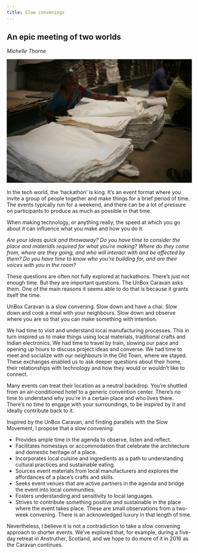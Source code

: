 ```yaml
---
title: Slow convenings
---
```


## An epic meeting of two worlds
_Michelle Thorne_

![](images/03.jpg)

In the tech world, the ‘hackathon’ is king. It’s an event format where you invite a group of people together and make things for a brief period of time. The events typically run for a weekend, and there can be a lot of pressure on participants to produce as much as possible in that time.

When making technology, or anything really, the speed at which you go about it can influence what you make and how you do it.

_Are your ideas quick and throwaway? Do you have time to consider the place and materials required for what you’re making? Where do they come from, where are they going, and who will interact with and be affected by them? Do you have time to know who you’re building for, and are their voices with you in the room?_

These questions are often not fully explored at hackathons. There’s just not enough time. But they are important questions. The UnBox Caravan asks them. One of the main reasons it seems able to do that is because it grants itself the time.

UnBox Caravan is a slow convening. Slow down and have a chai. Slow down and cook a meal with your neighbours. Slow down and observe where you are so that you can make something with intention.

We had time to visit and understand local manufacturing processes. This in turn inspired us to make things using local materials, traditional crafts and Indian electronics. We had time to travel by train, slowing our pace and opening up hours to discuss project ideas and converse. We had time to meet and socialize with our neighbours in the Old Town, where we stayed. These exchanges enabled us to ask deeper questions about their home, their relationships with technology and how they would or wouldn’t like to connect.

Many events can treat their location as a neutral backdrop. You’re shuttled from an air-conditioned hotel to a generic convention center. There’s no time to understand why you’re in a certain place and who lives there. There’s no time to engage with your surroundings, to be inspired by it and ideally contribute back to it.

Inspired by the UnBox Caravan, and finding parallels with the Slow Movement, I propose that a slow convening:

* Provides ample time in the agenda to observe, listen and reflect.
* Facilitates homestays or accommodation that celebrate the architecture and domestic heritage of a place.
* Incorporates local cuisine and ingredients as a path to understanding cultural practices and sustainable eating.
* Sources event materials from local manufacturers and explores the affordances of a place’s crafts and skills.
* Seeks event venues that are active partners in the agenda and bridge the event into local communities.
* Fosters understanding and sensitivity to local languages.
* Strives to contribute something positive and sustainable in the place where the event takes place. These are small observations from a two-week convening. There is an acknowledged luxury in that length of time.

Nevertheless, I believe it is not a contradiction to take a slow convening approach to shorter events. We’ve explored that, for example, during a five-day retreat in Anstruther, Scotland, and we hope to do more of it in 2016 as the Caravan continues.